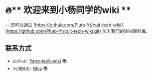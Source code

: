 # 🔥** 欢迎来到小杨同学的wiki **

-- 您可以通过 [https://github.com/Pluto-Yt/cuit-tech-wiki](https://github.com/Pluto-Yt/cuit-tech-wiki.git) 加入我们的Wiki资料库.

## 联系方式

* `Github:` [Yang-tech-wiki](https://github.com/Pluto-Yt)   📚
* `小🐷理姓名:` [Myy](Myy)   📚


<!-- ## 部分项目管理

* [基于HAL开发的STM32各模块库 [stm32F407]](https://github.com/cuit-tech-wiki/stm32F407)
* [基于cubemx的STM32系列FreeRTOS+STEMWIN移植 [cubemx-FreeRTOS-emwin]](https://github.com/cuit-tech-wiki/cubemx-FreeRTOS-emwin)
* [便携式指纹锁 [Fingerprint-Lock]](https://github.com/cuit-tech-wiki/Fingerprint-Lock)

## 贡献人员

<a href="https://github.com/cuit-tech-wiki/cuit-tech-wiki/graphs/contributors">
  <img src="https://contrib.rocks/image?repo=cuit-tech-wiki/cuit-tech-wiki" />
</a> -->
